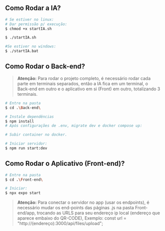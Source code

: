 ## Como Rodar a IA?
```bash
# Se estiver no linux:
# Dar permissão p/ execução:
$ chmod +x startIA.sh

$ ./startIA.sh

#Se estiver no windows:
$ ./startIA.bat
```

## Como Rodar o Back-end?
> **Atenção:**
> Para rodar o projeto completo, é necessário rodar cada parte em terminais separados, então a IA fica em um terminal, o Back-end em outro e o aplicativo em si (Front) em outro, totalizando 3 terminais.
```bash
# Entre na pasta
$ cd .\Back-end\

# Instale dependências
$ npm install
# Após configurações de .env, migrate dev e docker compose up:

# Subir container no docker.

# Iniciar servidor:
$ npm run start:dev
```

## Como Rodar o Aplicativo (Front-end)?
```bash
# Entre na pasta
$ cd .\Front-end\

# Iniciar:
$ npx expo start
```
> **Atenção:**
> Para conectar o servidor no app (usar os endpoints), é necessário mudar os end-points das páginas .js na pasta Front-end/app, trocando as URLS para seu endereço ip local (endereço que aparece embaixo do QR-CODE), Exemplo: const url = "http://(endereço):3000/api/files/upload";


